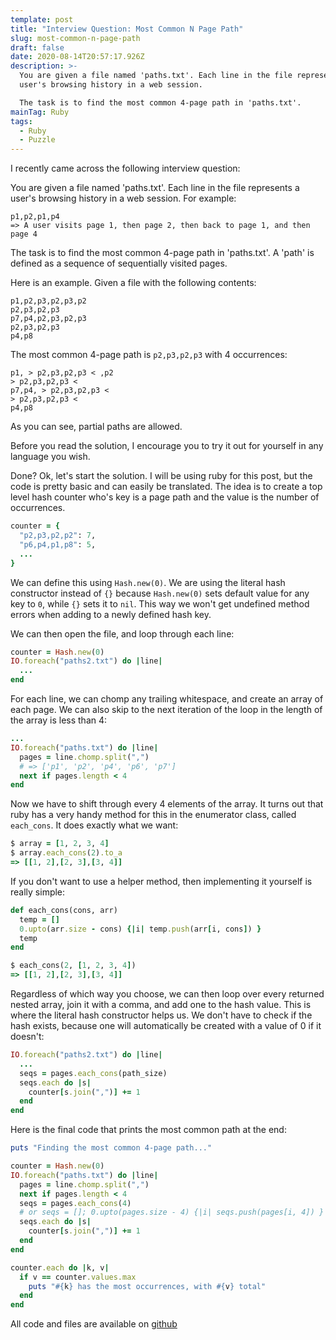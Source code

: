 ```yaml
---
template: post
title: "Interview Question: Most Common N Page Path"
slug: most-common-n-page-path
draft: false
date: 2020-08-14T20:57:17.926Z
description: >-
  You are given a file named 'paths.txt'. Each line in the file represents a
  user's browsing history in a web session.

  The task is to find the most common 4-page path in 'paths.txt'.
mainTag: Ruby
tags:
  - Ruby
  - Puzzle
---
```

I recently came across the following interview question:

You are given a file named 'paths.txt'. Each line in the file represents a user's browsing history in a web session. For example:

```
p1,p2,p1,p4 
=> A user visits page 1, then page 2, then back to page 1, and then page 4
```

The task is to find the most common 4-page path in 'paths.txt'. A 'path' is defined as a sequence of sequentially visited pages.

Here is an example. Given a file with the following contents:

```
p1,p2,p3,p2,p3,p2
p2,p3,p2,p3
p7,p4,p2,p3,p2,p3
p2,p3,p2,p3
p4,p8
```

The most common 4-page path is `p2,p3,p2,p3` with 4 occurrences:

```
p1, > p2,p3,p2,p3 < ,p2
> p2,p3,p2,p3 <
p7,p4, > p2,p3,p2,p3 <
> p2,p3,p2,p3 <
p4,p8
```


As you can see, partial paths are allowed.

Before you read the solution, I encourage you to try it out for yourself in any language you wish.

Done? Ok, let's start the solution. I will be using ruby for this post, but the code is pretty basic and can easily be translated. The idea is to create a top level hash counter who's key is a page path and the value is the number of occurrences.

```ruby
counter = {
  "p2,p3,p2,p2": 7,
  "p6,p4,p1,p8": 5,
  ...
}
```

We can define this using `Hash.new(0)`. We are using the literal hash constructor instead of `{}` because `Hash.new(0)` sets default value for any key to `0`, while `{}` sets it to `nil`. This way we won't get undefined method errors when adding to a newly defined hash key.

We can then open the file, and loop through each line:

```ruby
counter = Hash.new(0)
IO.foreach("paths2.txt") do |line|
  ...
end
```

For each line, we can chomp any trailing whitespace, and create an array of each page. We can also skip to the next iteration of the loop in the length of the array is less than 4:

```ruby
...
IO.foreach("paths.txt") do |line|
  pages = line.chomp.split(",")
  # => ['p1', 'p2', 'p4', 'p6', 'p7']
  next if pages.length < 4
end
```

Now we have to shift through every 4 elements of the array. It turns out that ruby has a very handy method for this in the enumerator class, called `each_cons`. It does exactly what we want:

```ruby
$ array = [1, 2, 3, 4]
$ array.each_cons(2).to_a
=> [[1, 2],[2, 3],[3, 4]]
```

If you don't want to use a helper method, then implementing it yourself is really simple:

```ruby
def each_cons(cons, arr)
  temp = []
  0.upto(arr.size - cons) {|i| temp.push(arr[i, cons]) }
  temp
end

$ each_cons(2, [1, 2, 3, 4])
=> [[1, 2],[2, 3],[3, 4]]
```

Regardless of which way you choose, we can then loop over every returned nested array, join it with a comma, and add one to the hash value. This is where the literal hash constructor helps us. We don't have to check if the hash exists, because one will automatically be created with a value of 0 if it doesn't:

```ruby
IO.foreach("paths2.txt") do |line|
  ...
  seqs = pages.each_cons(path_size)
  seqs.each do |s| 
    counter[s.join(",")] += 1
  end
end
```

Here is the final code that prints the most common path at the end:

```ruby
puts "Finding the most common 4-page path..."

counter = Hash.new(0)
IO.foreach("paths.txt") do |line|
  pages = line.chomp.split(",")
  next if pages.length < 4
  seqs = pages.each_cons(4)
  # or seqs = []; 0.upto(pages.size - 4) {|i| seqs.push(pages[i, 4]) }
  seqs.each do |s| 
    counter[s.join(",")] += 1
  end
end

counter.each do |k, v|
  if v == counter.values.max
    puts "#{k} has the most occurrences, with #{v} total"
  end
end
```

All code and files are available on [github](https://gist.github.com/ibraheemdev/60e8b7b00f0cfaab5b9efb0246736f7c)